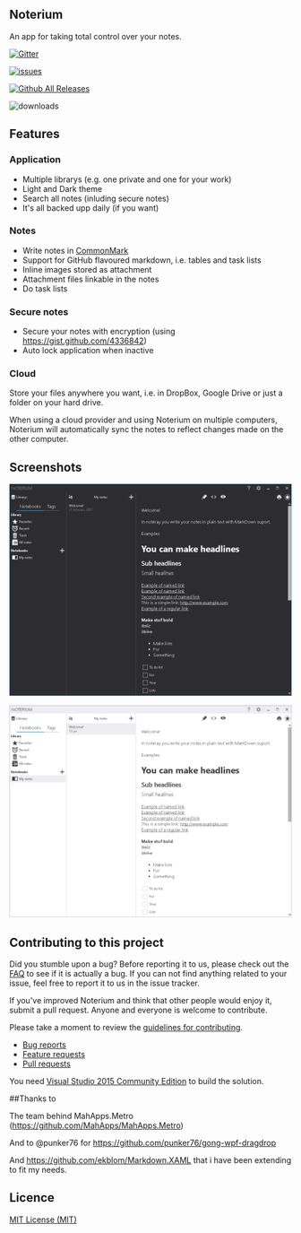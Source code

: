 ## Noterium

An app for taking total control over your notes.

[![Gitter](https://img.shields.io/gitter/room/nwjs/nw.js.svg?style=flat-square)](https://gitter.im/noterium)

[![issues](https://img.shields.io/github/issues/ekblom/noterium.svg?style=flat-square)](https://github.com/ekblom/noterium/issues)

[![Github All Releases](https://img.shields.io/github/downloads/ekblom/noterium/total.svg?style=flat-square)](https://github.com/ekblom/noterium/releases)

![downloads](https://img.shields.io/github/license/ekblom/noterium.svg?style=flat-square)

## Features

### Application

- Multiple librarys (e.g. one private and one for your work)
- Light and Dark theme
- Search all notes (inluding secure notes)
- It's all backed upp daily (if you want)

### Notes

- Write notes in [CommonMark](http://commonmark.org/)
- Support for GitHub flavoured markdown, i.e. tables and task lists
- Inline images stored as attachment
- Attachment files linkable in the notes
- Do task lists 

### Secure notes
- Secure your notes with encryption (using https://gist.github.com/4336842)
- Auto lock application when inactive

### Cloud
Store your files anywhere you want, i.e. in DropBox, Google Drive or just a folder on your hard drive. 

When using a cloud provider and using Noterium on multiple computers, Noterium will automatically sync the notes to reflect changes made on the other computer.

## Screenshots

![maindemowindow01](./docs/mainwindow1.png)

![maindemowindow01](./docs/mainwindow1_light.png)

## Contributing to this project

Did you stumble upon a bug? Before reporting it to us, please check out the [FAQ](https://github.com/MahApps/MahApps.Metro/wiki/FAQ) to see if it is actually a bug. If you can not find anything related to your issue, feel free to report it to us in the issue tracker.

If you've improved Noterium and think that other people would enjoy it, submit a pull request. Anyone and everyone is welcome to contribute.

Please take a moment to review the [guidelines for contributing](.github/CONTRIBUTING.md).

* [Bug reports](.github/CONTRIBUTING.md#bugs)
* [Feature requests](.github/CONTRIBUTING.md#features)
* [Pull requests](.github/CONTRIBUTING.md#pull-requests)

You need [Visual Studio 2015 Community Edition](<https://www.visualstudio.com/>) to build the solution.

##Thanks to

The team behind MahApps.Metro (https://github.com/MahApps/MahApps.Metro)

And to @punker76 for https://github.com/punker76/gong-wpf-dragdrop

And https://github.com/ekblom/Markdown.XAML that i have been extending to fit my needs.

## Licence

[MIT License (MIT)](./LICENSE)
